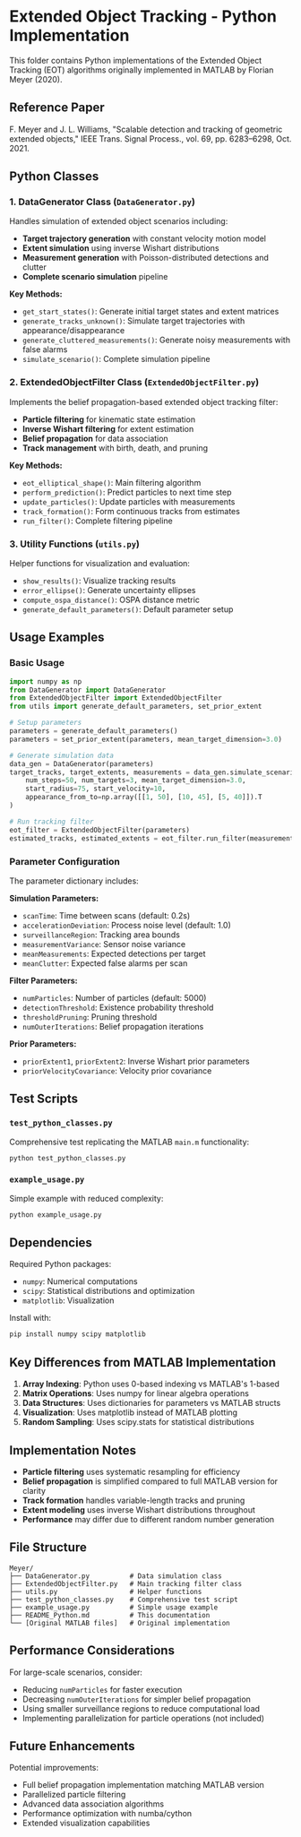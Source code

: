 # Extended Object Tracking - Python Implementation

This folder contains Python implementations of the Extended Object Tracking (EOT) algorithms originally implemented in MATLAB by Florian Meyer (2020).

## Reference Paper
F. Meyer and J. L. Williams, "Scalable detection and tracking of geometric extended objects," IEEE Trans. Signal Process., vol. 69, pp. 6283–6298, Oct. 2021.

## Python Classes

### 1. DataGenerator Class (`DataGenerator.py`)

Handles simulation of extended object scenarios including:
- **Target trajectory generation** with constant velocity motion model
- **Extent simulation** using inverse Wishart distributions  
- **Measurement generation** with Poisson-distributed detections and clutter
- **Complete scenario simulation** pipeline

**Key Methods:**
- `get_start_states()`: Generate initial target states and extent matrices
- `generate_tracks_unknown()`: Simulate target trajectories with appearance/disappearance
- `generate_cluttered_measurements()`: Generate noisy measurements with false alarms
- `simulate_scenario()`: Complete simulation pipeline

### 2. ExtendedObjectFilter Class (`ExtendedObjectFilter.py`)

Implements the belief propagation-based extended object tracking filter:
- **Particle filtering** for kinematic state estimation
- **Inverse Wishart filtering** for extent estimation
- **Belief propagation** for data association
- **Track management** with birth, death, and pruning

**Key Methods:**
- `eot_elliptical_shape()`: Main filtering algorithm
- `perform_prediction()`: Predict particles to next time step
- `update_particles()`: Update particles with measurements
- `track_formation()`: Form continuous tracks from estimates
- `run_filter()`: Complete filtering pipeline

### 3. Utility Functions (`utils.py`)

Helper functions for visualization and evaluation:
- `show_results()`: Visualize tracking results
- `error_ellipse()`: Generate uncertainty ellipses
- `compute_ospa_distance()`: OSPA distance metric
- `generate_default_parameters()`: Default parameter setup

## Usage Examples

### Basic Usage

```python
import numpy as np
from DataGenerator import DataGenerator
from ExtendedObjectFilter import ExtendedObjectFilter
from utils import generate_default_parameters, set_prior_extent

# Setup parameters
parameters = generate_default_parameters()
parameters = set_prior_extent(parameters, mean_target_dimension=3.0)

# Generate simulation data
data_gen = DataGenerator(parameters)
target_tracks, target_extents, measurements = data_gen.simulate_scenario(
    num_steps=50, num_targets=3, mean_target_dimension=3.0,
    start_radius=75, start_velocity=10, 
    appearance_from_to=np.array([[1, 50], [10, 45], [5, 40]]).T
)

# Run tracking filter
eot_filter = ExtendedObjectFilter(parameters)
estimated_tracks, estimated_extents = eot_filter.run_filter(measurements)
```

### Parameter Configuration

The parameter dictionary includes:

**Simulation Parameters:**
- `scanTime`: Time between scans (default: 0.2s)
- `accelerationDeviation`: Process noise level (default: 1.0)
- `surveillanceRegion`: Tracking area bounds
- `measurementVariance`: Sensor noise variance
- `meanMeasurements`: Expected detections per target
- `meanClutter`: Expected false alarms per scan

**Filter Parameters:**
- `numParticles`: Number of particles (default: 5000)
- `detectionThreshold`: Existence probability threshold
- `thresholdPruning`: Pruning threshold
- `numOuterIterations`: Belief propagation iterations

**Prior Parameters:**
- `priorExtent1`, `priorExtent2`: Inverse Wishart prior parameters
- `priorVelocityCovariance`: Velocity prior covariance

## Test Scripts

### `test_python_classes.py`
Comprehensive test replicating the MATLAB `main.m` functionality:
```bash
python test_python_classes.py
```

### `example_usage.py`  
Simple example with reduced complexity:
```bash
python example_usage.py
```

## Dependencies

Required Python packages:
- `numpy`: Numerical computations
- `scipy`: Statistical distributions and optimization
- `matplotlib`: Visualization

Install with:
```bash
pip install numpy scipy matplotlib
```

## Key Differences from MATLAB Implementation

1. **Array Indexing**: Python uses 0-based indexing vs MATLAB's 1-based
2. **Matrix Operations**: Uses numpy for linear algebra operations
3. **Data Structures**: Uses dictionaries for parameters vs MATLAB structs
4. **Visualization**: Uses matplotlib instead of MATLAB plotting
5. **Random Sampling**: Uses scipy.stats for statistical distributions

## Implementation Notes

- **Particle filtering** uses systematic resampling for efficiency
- **Belief propagation** is simplified compared to full MATLAB version for clarity
- **Track formation** handles variable-length tracks and pruning
- **Extent modeling** uses inverse Wishart distributions throughout
- **Performance** may differ due to different random number generation

## File Structure

```
Meyer/
├── DataGenerator.py          # Data simulation class
├── ExtendedObjectFilter.py   # Main tracking filter class  
├── utils.py                  # Helper functions
├── test_python_classes.py    # Comprehensive test script
├── example_usage.py          # Simple usage example
├── README_Python.md          # This documentation
└── [Original MATLAB files]   # Original implementation
```

## Performance Considerations

For large-scale scenarios, consider:
- Reducing `numParticles` for faster execution
- Decreasing `numOuterIterations` for simpler belief propagation
- Using smaller surveillance regions to reduce computational load
- Implementing parallelization for particle operations (not included)

## Future Enhancements

Potential improvements:
- Full belief propagation implementation matching MATLAB version
- Parallelized particle filtering
- Advanced data association algorithms
- Performance optimization with numba/cython
- Extended visualization capabilities